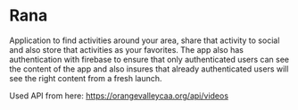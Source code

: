 # Rana
Application to find activities around your area, share that activity to social and also store that activities as your favorites. The app also has authentication with firebase to ensure that only authenticated users can see the content of the app and also insures that already authenticated users will see the right content from a fresh launch.

Used API from here: https://orangevalleycaa.org/api/videos